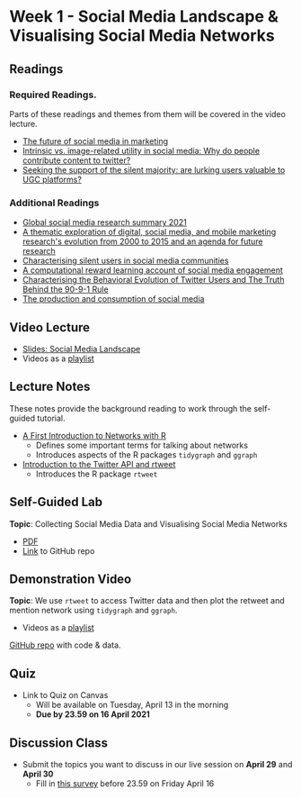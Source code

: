# Week 1 - Social Media Landscape & Visualising Social Media Networks

## Readings

### Required Readings.
Parts of these readings and themes from them will be covered in the video lecture.

* [The future of social media in marketing][stephan-2020]
* [Intrinsic vs. image-related utility in social media: Why do people contribute content to twitter?][stephan-toubia]
* [Seeking the support of the silent majority: are lurking users valuable to UGC platforms?][chen-etal]

### Additional Readings

* [Global social media research summary 2021][socialmedia-summary]
* [A thematic exploration of digital, social media, and mobile marketing research's evolution from 2000 to 2015 and an agenda for future research][lambert-stephan]
* [Characterising silent users in social media communities][gong-etal]
* [A computational reward learning account of social media engagement][lindstrom-etal]
* [Characterising the Behavioral Evolution of Twitter Users and The Truth Behind the 90-9-1 Rule][antelmi-etal]
* [The production and consumption of social media][filippas-horton]

## Video Lecture

* [Slides: Social Media Landscape][lecture-slides]
* Videos as a [playlist](https://www.youtube.com/watch?v=O5FwDo-tSgI&list=PL9QkA7C7GRGXIC43pkTWyfQKkgXChs2E_)
<!-- * Watch the videos as a playlist, or individually: -->

## Lecture Notes

These notes provide the background reading to work through the self-guided tutorial.

* [A First Introduction to Networks with R][lecture-networks]
    * Defines some important terms for talking about networks
    * Introduces aspects of the R packages `tidygraph` and `ggraph`
* [Introduction to the Twitter API and rtweet][lecture-rtweet]
    * Introduces the R package `rtweet`

## Self-Guided Lab

**Topic**: Collecting Social Media Data and Visualising Social Media Networks

* [PDF][lab-01-q]
* [Link][lab-01-gh] to GitHub repo

## Demonstration Video

**Topic**: We use `rtweet` to access Twitter data and then plot the retweet and mention network using `tidygraph` and `ggraph`.

* Videos as a [playlist](https://www.youtube.com/watch?v=ui0C1-h1mxA&list=PL9QkA7C7GRGX6HB6JXFV3VwbQHYkTFHP4)

<!-- Watch the videos as a playlist, or individually:

* TBA -->

[GitHub repo][demo-01] with code & data.

## Quiz

* Link to Quiz on Canvas
    * Will be available on Tuesday, April 13 in the morning
    * **Due by 23.59 on 16 April 2021**

## Discussion Class

* Submit the topics you want to discuss in our live session on **April 29** and **April 30**
    * Fill in [this survey][week01-survey] before 23.59 on Friday April 16

<!--- Links below --->
[stephan-2020]: https://link.springer.com/article/10.1007/s11747-019-00695-1
[lambert-stephan]: https://smad242blog.files.wordpress.com/2016/09/thematic-exploration-of-digital-social-media.pdf
[stephan-toubia]: https://www.researchgate.net/publication/261851427_Intrinsic_vs_Image-Related_Utility_in_Social_Media_Why_Do_People_Contribute_Content_to_Twitter
[gong-etal]: https://ojs.aaai.org/index.php/ICWSM/article/download/14582/14431
[filippas-horton]: https://arxiv.org/abs/2104.00834
[chen-etal]: https://link.springer.com/article/10.1007/s11747-018-00624-8
[lindstrom-etal]: https://www.nature.com/articles/s41467-020-19607-x
[antelmi-etal]: https://dl.acm.org/doi/abs/10.1145/3308560.3316705
[socialmedia-summary]: https://www.smartinsights.com/social-media-marketing/social-media-strategy/new-global-social-media-research/

[lecture-networks]: ../assets/lectures/week-01/intro-networks.pdf
[lecture-rtweet]: ../assets/lectures/week-01/intro-twitter-rtweet.pdf
[lecture-slides]: ../assets/lectures/week-01/week-01-slides.pdf

[lab-01-q]: ../assets/labs/lab-01_question.pdf
[lab-01-gh]: https://github.com/tisem-digital-marketing/smwa-lab-01

[demo-01]: https://github.com/tisem-digital-marketing/smwa-demo-01
[week01-survey]: https://forms.gle/nLD7uT7fwuKq2Y7Y8